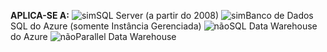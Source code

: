 <Token>**APLICA-SE A:** ![sim](media/yes.png)SQL Server (a partir do 2008) ![sim](media/yes.png)Banco de Dados SQL do Azure (somente Instância Gerenciada) ![não](media/no.png)SQL Data Warehouse do Azure ![não](media/no.png)Parallel Data Warehouse </Token>

